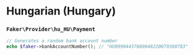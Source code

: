 # Hungarian (Hungary)

### `Faker\Provider\hu_HU\Payment`

```php
// Generates a random bank account number
echo $faker->bankAccountNumber(); // "HU09904437680048220079300783"
```
